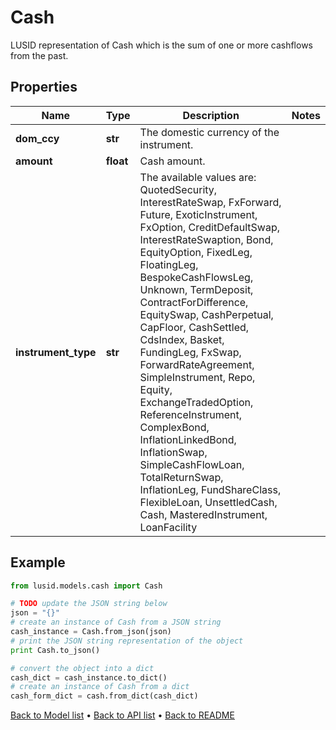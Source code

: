 # Cash

LUSID representation of Cash which is the sum of one or more cashflows from the past.

## Properties
Name | Type | Description | Notes
------------ | ------------- | ------------- | -------------
**dom_ccy** | **str** | The domestic currency of the instrument. | 
**amount** | **float** | Cash amount. | 
**instrument_type** | **str** | The available values are: QuotedSecurity, InterestRateSwap, FxForward, Future, ExoticInstrument, FxOption, CreditDefaultSwap, InterestRateSwaption, Bond, EquityOption, FixedLeg, FloatingLeg, BespokeCashFlowsLeg, Unknown, TermDeposit, ContractForDifference, EquitySwap, CashPerpetual, CapFloor, CashSettled, CdsIndex, Basket, FundingLeg, FxSwap, ForwardRateAgreement, SimpleInstrument, Repo, Equity, ExchangeTradedOption, ReferenceInstrument, ComplexBond, InflationLinkedBond, InflationSwap, SimpleCashFlowLoan, TotalReturnSwap, InflationLeg, FundShareClass, FlexibleLoan, UnsettledCash, Cash, MasteredInstrument, LoanFacility | 

## Example

```python
from lusid.models.cash import Cash

# TODO update the JSON string below
json = "{}"
# create an instance of Cash from a JSON string
cash_instance = Cash.from_json(json)
# print the JSON string representation of the object
print Cash.to_json()

# convert the object into a dict
cash_dict = cash_instance.to_dict()
# create an instance of Cash from a dict
cash_form_dict = cash.from_dict(cash_dict)
```
[Back to Model list](../README.md#documentation-for-models) &#8226; [Back to API list](../README.md#documentation-for-api-endpoints) &#8226; [Back to README](../README.md)


